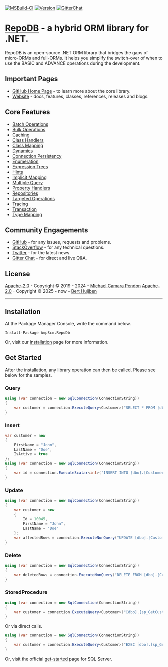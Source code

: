 [![MSBuild-CI](https://github.com/AmpScm/RepoDB/actions/workflows/build.yml/badge.svg)](https://github.com/AmpScm/RepoDB/actions/workflows/build.yml)
[![Version](https://img.shields.io/nuget/v/AmpScm.RepoDb?&logo=nuget)](https://www.nuget.org/packages/AmpScm.RepoDb)
[![GitterChat](https://img.shields.io/gitter/room/mikependon/RepoDb?&logo=gitter&color=48B293)](https://gitter.im/RepoDb/community)

# [RepoDB](https://repodb.net) - a hybrid ORM library for .NET.

RepoDB is an open-source .NET ORM library that bridges the gaps of micro-ORMs and full-ORMs. It helps you simplify the switch-over of when to use the BASIC and ADVANCE operations during the development.

## Important Pages

- [GitHub Home Page](https://github.com/mikependon/RepoDb) - to learn more about the core library.
- [Website](https://repodb.net) - docs, features, classes, references, releases and blogs.

## Core Features
 
- [Batch Operations](https://repodb.net/feature/batchoperations)
- [Bulk Operations](https://repodb.net/feature/bulkoperations)
- [Caching](https://repodb.net/feature/caching)
- [Class Handlers](https://repodb.net/feature/classhandlers)
- [Class Mapping](https://repodb.net/feature/classmapping)
- [Dynamics](https://repodb.net/feature/dynamics)
- [Connection Persistency](https://repodb.net/feature/connectionpersistency)
- [Enumeration](https://repodb.net/feature/enumeration)
- [Expression Trees](https://repodb.net/feature/expressiontrees)
- [Hints](https://repodb.net/feature/hints)
- [Implicit Mapping](https://repodb.net/feature/implicitmapping)
- [Multiple Query](https://repodb.net/feature/multiplequery)
- [Property Handlers](https://repodb.net/feature/propertyhandlers)
- [Repositories](https://repodb.net/feature/repositories)
- [Targeted Operations](https://repodb.net/feature/targeted)
- [Tracing](https://repodb.net/feature/tracing)
- [Transaction](https://repodb.net/feature/transaction)
- [Type Mapping](https://repodb.net/feature/typemapping)

## Community Engagements

- [GitHub](https://github.com/mikependon/RepoDb/issues) - for any issues, requests and problems.
- [StackOverflow](https://stackoverflow.com/search?q=RepoDB) - for any technical questions.
- [Twitter](https://twitter.com/search?q=%23repodb) - for the latest news.
- [Gitter Chat](https://gitter.im/RepoDb/community) - for direct and live Q&A.

## License

[Apache-2.0](https://apache.org/licenses/LICENSE-2.0.html) - Copyright © 2019 - 2024 - [Michael Camara Pendon](https://twitter.com/mike_pendon)
[Apache-2.0](https://apache.org/licenses/LICENSE-2.0.html) - Copyright © 2025 - now - [Bert Huijben](https://github.com/rhuijben)

--------

## Installation

At the Package Manager Console, write the command below.

```
Install-Package AmpScm.RepoDb
```

Or, visit our [installation](https://repodb.net/tutorial/installation) page for more information.

## Get Started

After the installation, any library operation can then be called. Please see below for the samples.

### Query

```csharp
using (var connection = new SqlConnection(ConnectionString))
{
	var customer = connection.ExecuteQuery<Customer>("SELECT * FROM [dbo].[Customer] WHERE (Id = @Id);", new { Id = 10045 }).FirstOrDefault();
}
```

### Insert

```csharp
var customer = new
{
	FirstName = "John",
	LastName = "Doe",
	IsActive = true
};
using (var connection = new SqlConnection(ConnectionString))
{
	var id = connection.ExecuteScalar<int>("INSERT INTO [dbo].[Customer](FirstName, LastName, IsActive) VALUES (@FirstName, @LastName, @IsActive); SELECT SCOPE_IDENTITY();", customer);
}
```

### Update

```csharp
using (var connection = new SqlConnection(ConnectionString))
{
	var customer = new
	{
		Id = 10045,
		FirstName = "John",
		LastName = "Doe"
	};
	var affectedRows = connection.ExecuteNonQuery("UPDATE [dbo].[Customer] SET FirstName = @FirstName, LastName = @LastName, LastUpdatedUtc = GETUTCDATE() WHERE (Id = @Id);", customer);
}
```

### Delete

```csharp
using (var connection = new SqlConnection(ConnectionString))
{
	var deletedRows = connection.ExecuteNonQuery("DELETE FROM [dbo].[Customer] WHERE (Id = @Id)", new { Id = 10045 });
}
```

### StoredProcedure

```csharp
using (var connection = new SqlConnection(ConnectionString))
{
	var customer = connection.ExecuteQuery<Customer>("[dbo].[sp_GetCustomer]", new { Id = 10045 }, commandType: CommandType.StoredProcdure).FirstOrDefault();
}
```

Or via direct calls.

```csharp
using (var connection = new SqlConnection(ConnectionString))
{
	var customer = connection.ExecuteQuery<Customer>("EXEC [dbo].[sp_GetCustomer](@Id);", new { Id = 10045 }).FirstOrDefault();
}
```

Or, visit the official [get-started](https://repodb.net/tutorial/get-started-sqlserver) page for SQL Server.
